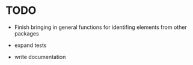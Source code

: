 # TODO

- Finish bringing in general functions for identifing elements from
  other packages
  
- expand tests

- write documentation

